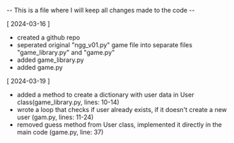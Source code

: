 -- This is a file where I will keep all changes made to the code --

[ 2024-03-16 ]  

- created a github repo
- seperated original "ngg_v01.py" game file into separate files "game_library.py" and "game.py"
- added game_library.py
- added game.py

[ 2024-03-19 ]
- added a method to create a dictionary with user data in User class(game_library.py, lines: 10-14)
- wrote a loop that checks if user already exists, if it doesn't create a new user (gam.py, lines: 11-24)
- removed guess method from User class, implemented it directly in the main code (game.py, line: 37)